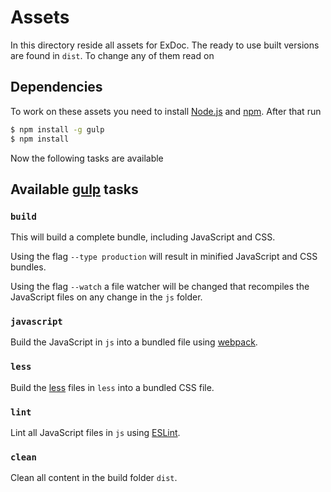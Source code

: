 # Assets

In this directory reside all assets for ExDoc. The ready to use built versions are found in `dist`. To change any of them read on

## Dependencies

To work on these assets you need to install [Node.js] and [npm]. After that run

```bash
$ npm install -g gulp
$ npm install
```

Now the following tasks are available

## Available [gulp] tasks

### `build`

This will build a complete bundle, including JavaScript and CSS.

Using the flag `--type production` will result in minified JavaScript and CSS
bundles.

Using the flag `--watch` a file watcher will be changed that recompiles the JavaScript
files on any change in the `js` folder.

### `javascript`

Build the JavaScript in `js` into a bundled file using [webpack].


### `less`

Build the [less] files in `less` into a bundled CSS file.

### `lint`

Lint all JavaScript files in `js` using [ESLint].

### `clean`

Clean all content in the build folder `dist`.



[Node.js]: https://nodejs.org/
[npm]: https://www.npmjs.com/
[gulp]: https://www.npmjs.com/package/gulp
[webpack]: http://webpack.github.io/
[less]: http://lesscss.org/
[ESLint]: http://eslint.org/
